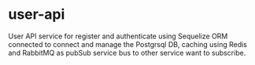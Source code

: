 # user-api
User API service for register and authenticate using Sequelize ORM connected to connect and manage the Postgrsql DB, 
caching using Redis and RabbitMQ as pubSub service bus to other service want to subscribe.
